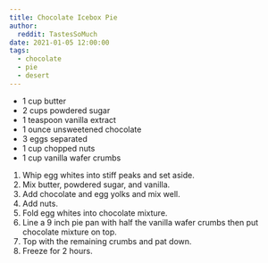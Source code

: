 ```yaml
---
title: Chocolate Icebox Pie
author:
  reddit: TastesSoMuch
date: 2021-01-05 12:00:00
tags:
  - chocolate 
  - pie
  - desert
---
```


- 1 cup butter
- 2 cups powdered sugar
- 1 teaspoon vanilla extract
- 1 ounce unsweetened chocolate
- 3 eggs separated
- 1 cup chopped nuts
- 1 cup vanilla wafer crumbs

1. Whip egg whites into stiff peaks and set aside.
2. Mix butter, powdered sugar, and vanilla.
3. Add chocolate and egg yolks and mix well.
4. Add nuts.
5. Fold egg whites into chocolate mixture.
6. Line a 9 inch pie pan with half the vanilla wafer crumbs then put chocolate mixture on top.
7. Top with the remaining crumbs and pat down.
8. Freeze for 2 hours.
